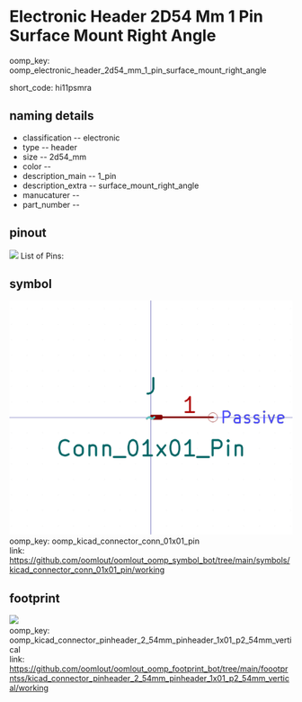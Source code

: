 # Electronic Header 2D54 Mm 1 Pin Surface Mount Right Angle
oomp_key: oomp_electronic_header_2d54_mm_1_pin_surface_mount_right_angle  

short_code: hi11psmra
## naming details
* classification -- electronic
* type -- header
* size -- 2d54_mm
* color -- 
* description_main -- 1_pin
* description_extra -- surface_mount_right_angle
* manucaturer -- 
* part_number -- 
## pinout
![](working_pinout_600.png)
List of Pins:

## symbol

![](symbol/0/working/working_600.png)  
oomp_key: oomp_kicad_connector_conn_01x01_pin  
link: https://github.com/oomlout/oomlout_oomp_symbol_bot/tree/main/symbols/kicad_connector_conn_01x01_pin/working  


## footprint

![](footprint/0/working/working_600.png)  
oomp_key: oomp_kicad_connector_pinheader_2_54mm_pinheader_1x01_p2_54mm_vertical  
link: https://github.com/oomlout/oomlout_oomp_footprint_bot/tree/main/foootprntss/kicad_connector_pinheader_2_54mm_pinheader_1x01_p2_54mm_vertical/working  
